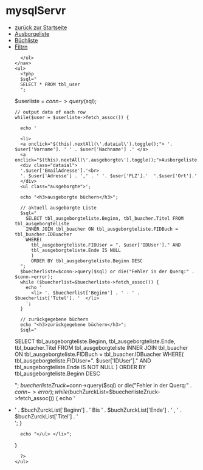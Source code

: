# mysqlServr
<!DOCTYPE html>
<html lang="de">
  <head>
    <meta charset="utf-8">
    <title>Bibliotheksverwaltung</title>
    <script src="js/jquery-3.5.1.min.js"></script>
    <style>
      .dataial, .ausgeborgte {
        display: none;
      }
    </style>
  </head>
  <body>
    <nav>
      <ul>
        <li><a href="userListe.php"> zurück zur Startseite</a></li>
        <li><a href="ausburgteListe.php"> Ausborgeliste</a></li>
        <li><a href="buchliste.php"> Büchliste</a></li>
        <li><a href="buchFilter.php"> Filtrn</a></li>

      </ul>
    </nav>
    <ul>
      <?php
      $sql="
      SELECT * FROM tbl_user
      ";
   $userliste = $conn->query($sql);


    // output data of each row
    while($user = $userliste->fetch_assoc()) {

      echo '

      <li>
      <a onclick="$(this).nextAll(\'.dataial\').toggle();"> '. $user['Vorname']. ' ' . $user['Nachname'] .' </a>
      <a onclick="$(this).nextAll(\'.ausgeborgte\').toggle();">Ausborgeliste</a>
      <div class="dataial">
      '.$user['EmailAdresse'].'<br>
      '. $user['Adresse'] . ',' . ' '. $user['PLZ'].'  '.$user['Ort'].'
      </div>
      <ul class="ausgeborgte">';

      echo "<h3>ausgeborgte büchern</h3>";

      // aktuell ausgeborgte Liste
      $sql="
        SELECT tbl_ausgeborgteliste.Beginn, tbl_buacher.Titel FROM tbl_ausgeborgteliste
        INNER JOIN tbl_buacher ON tbl_ausgeborgteliste.FIDBuch = tbl_buacher.IDBuacher
        WHERE(
          tbl_ausgeborgteliste.FIDUser = ". $user['IDUser']." AND
          tbl_ausgeborgteliste.Ende IS NULL
          )
          ORDER BY tbl_ausgeborgteliste.Beginn DESC
      ";
      $buecherliste=$conn->query($sql) or die("Fehler in der Querq:" . $conn->error);
      while ($buecherlist=$buecherliste->fetch_assoc()) {
        echo '
          <li> '. $buecherlist['Beginn'] . ' - ' . $buecherlist['Titel']. '  </li>
        ';
      }

      // zurückgegebene büchern
      echo "<h3>zurückgegebene büchern</h3>";
      $sql="
SELECT tbl_ausgeborgteliste.Beginn, tbl_ausgeborgteliste.Ende, tbl_buacher.Titel FROM tbl_ausgeborgteliste
INNER JOIN tbl_buacher ON tbl_ausgeborgteliste.FIDBuch = tbl_buacher.IDBuacher
WHERE(
  tbl_ausgeborgteliste.FIDUser=". $user['IDUser']." AND
  tbl_ausgeborgteliste.Ende IS NOT NULL
  )
  ORDER BY tbl_ausgeborgteliste.Beginn DESC

  ";
  $buecherlisteZruck=$conn->query($sql) or die("Fehler in der Querq:" . $conn->error);
  while ($buchZurckList=$buecherlisteZruck->fetch_assoc()) {
    echo '<li> ' . $buchZurckList['Beginn'] . ' Bis ' . $buchZurckList['Ende'] . ' , ' . $buchZurckList['Titel'] . '</li>';
  }


      echo "</ul> </li>";

  }


      ?>
    </ul>

  </body>
</html>
 
